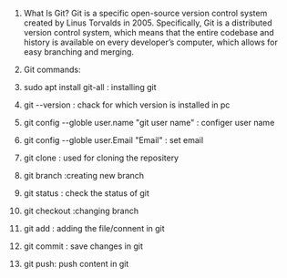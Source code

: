 1. What Is Git?
 Git is a specific open-source version control system created by Linus Torvalds in 2005.
Specifically, Git is a distributed version control system, which means that the entire codebase and history is available on every developer’s computer, which allows for easy branching and merging.
 
2. Git commands:
 1. sudo apt install git-all : installing git 
 2. git --version : chack for which version is installed in pc
 3. git config --globle user.name "git user name" : configer user name
 4. git config --globle user.Email "Email" : set email 
 5. git clone : used for cloning the repositery
 6. git branch :creating new branch
 7. git status : check the status of git
 8. git checkout :changing branch
 9. git add : adding the file/connent in git
 10. git commit : save changes in git
 11. git push: push content in git
 
 

